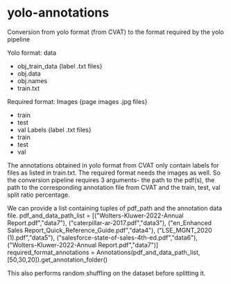 # yolo-annotations


Conversion from yolo format (from CVAT) to the format required by the yolo pipeline

Yolo format:
data
- obj_train_data
{label .txt files}
- obj.data
- obj.names
- train.txt


Required format:
Images
{page images .jpg files}
- train
- test
- val
Labels
{label .txt files}
- train
- test
- val


The annotations obtained in yolo format from CVAT only contain labels for files as listed in train.txt. The required format needs the images as well.
So the conversion pipeline requires 3 arguments- the path to the pdf(s), the path to the corresponding annotation file from CVAT and the train, test, val split ratio percentage.


We can provide a list containing tuples of pdf_path and the annotation data file.
pdf_and_data_path_list = 
[("Wolters-Kluwer-2022-Annual Report.pdf","data7"),
("caterpillar-ar-2017.pdf","data3"),
("en_Enhanced Sales Report_Quick_Reference_Guide.pdf","data4"),
("LSE_MGNT_2020 (1).pdf","data5"),
("salesforce-state-of-sales-4th-ed.pdf","data6"),
("Wolters-Kluwer-2022-Annual Report.pdf","data7")]
required_format_annotations = Annotations(pdf_and_data_path_list,[50,30,20]).get_annotation_folder()

This also performs random shuffling on the dataset before splitting it. 
